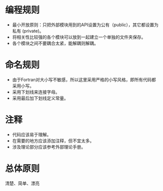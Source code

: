 
# 编程规则
- 最小开放原则：只把外部模块用到的API设置为公有（public），其它都设置为私有 (private)。
- 将相关性比较强的各个模块可以放到一起建立一个单独的文件夹保存。
- 各个模块之间不要耦合太紧，能解耦则解耦。

# 命名规则
- 由于Fortran对大小写不敏感，所以这里采用严格的小写风格，即所有代码都采用小写。
- 采用下划线来连接字母。
- 采用最后加下划线定义常量。

# 注释
- 代码应该易于理解。
- 在需要的地方应该添加注释，但不宜太多。
- 涉及理论部分应该参考外部理论手册。

# 总体原则
清楚、简单、漂亮
